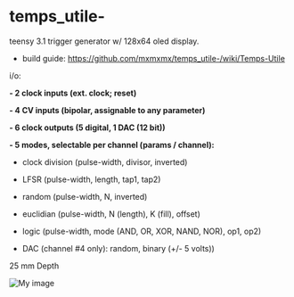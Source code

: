 temps_utile-
============

teensy 3.1 trigger generator w/ 128x64 oled display.

- build guide: https://github.com/mxmxmx/temps_utile-/wiki/Temps-Utile

i/o:

**- 2 clock inputs (ext. clock; reset)**

**- 4 CV inputs (bipolar, assignable to any parameter)**

**- 6 clock outputs (5 digital, 1 DAC (12 bit))**

**- 5 modes, selectable per channel (params / channel):** 

- clock division (pulse-width, divisor, inverted)

- LFSR (pulse-width, length, tap1, tap2)

- random (pulse-width, N, inverted)

- euclidian (pulse-width, N (length), K (fill), offset)

- logic (pulse-width, mode (AND, OR, XOR, NAND, NOR), op1, op2)

- DAC (channel #4 only): random, binary (+/- 5 volts))

25 mm Depth


![My image](https://farm4.staticflickr.com/3948/15552392087_8fb300d861_z.jpg)


